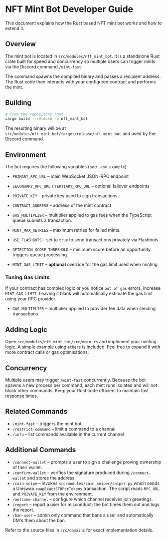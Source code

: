 # NFT Mint Bot Developer Guide

This document explains how the Rust based NFT mint bot works and how to extend it.

## Overview
The mint bot is located in `src/modules/nft_mint_bot`. It is a standalone Rust
crate built for speed and concurrency so multiple users can trigger mints via the
Discord command `/mint-fast`.

The command spawns the compiled binary and passes a recipient address. The Rust
code then interacts with your configured contract and performs the mint.

## Building
```bash
# From the repository root
cargo build --release -p nft_mint_bot
```
The resulting binary will be at
`src/modules/nft_mint_bot/target/release/nft_mint_bot` and used by the Discord
command.

## Environment
The bot requires the following variables (see `.env.example`):
- `PRIMARY_RPC_URL` – main WebSocket JSON-RPC endpoint
- `SECONDARY_RPC_URL` / `TERTIARY_RPC_URL` – optional failover endpoints
- `PRIVATE_KEY` – private key used to sign transactions
- `CONTRACT_ADDRESS` – address of the mint contract
- `GAS_MULTIPLIER` – multiplier applied to gas fees when the TypeScript queue
  submits a transaction.
- `MINT_MAX_RETRIES` – maximum retries for failed mints.
- `USE_FLASHBOTS` – set to `true` to send transactions privately via Flashbots.
- `DETECTION_SCORE_THRESHOLD` – minimum score before an opportunity triggers
  queue processing.

- `MINT_GAS_LIMIT` – **optional** override for the gas limit used when minting

### Tuning Gas Limits
If your contract has complex logic or you notice `out of gas` errors, increase
`MINT_GAS_LIMIT`. Leaving it blank will automatically estimate the gas limit
using your RPC provider.
- `GAS_MULTIPLIER` – multiplier applied to provider fee data when sending transactions


## Adding Logic
Open `src/modules/nft_mint_bot/src/main.rs` and implement your minting logic.
A simple example using `ethers` is included. Feel free to expand it with more
contract calls or gas optimisations.

## Concurrency
Multiple users may trigger `/mint-fast` concurrently. Because the bot spawns a
new process per command, each mint runs isolated and will not block other
commands. Keep your Rust code efficient to maintain fast response times.

## Related Commands
- `/mint-fast` – triggers the mint bot
- `/restrict-command` – limit a command to a channel
- `/info` – list commands available in the current channel

## Additional Commands

- `/connect-wallet` – prompts a user to sign a challenge proving ownership of their wallet.
- `/confirm-wallet` – verifies the signature produced during `/connect-wallet` and stores the address.
- `/coin-snipe` – invokes `src/modules/coin_sniper/sniper.py` which sends a Uniswap `swapExactETHForTokens` transaction. The script reads `RPC_URL` and `PRIVATE_KEY` from the environment.
- `/welcome-channel` – configure which channel receives join greetings.
- `/report` – report a user for misconduct; the bot times them out and logs the report.
- `/ban-user` – admin only command that bans a user and automatically DM's them about the ban.

Refer to the source files in `src/domains` for exact implementation details.
